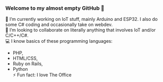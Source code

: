 ### Welcome to my almost empty GitHub 👋

🔭 I’m currently working on IoT stuff, mainly Arduino and ESP32. I also do some C# coding and occasionally take on webdev.
<br>
👯 I’m looking to collaborate on literally anything that involves IoT and/or C/C++/C#.
<br>
💻 I know basics of these programming languages:
 - PHP,
 - HTML/CSS,
 - Ruby on Rails,
 - Python
<br>⚡ Fun fact: I love The Office
